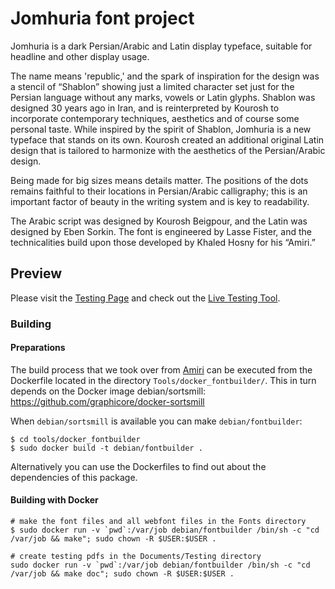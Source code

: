 # Jomhuria font project

Jomhuria is a dark Persian/Arabic and Latin display typeface, suitable for headline and other display usage.

The name means 'republic,' and the spark of inspiration for the design was a stencil of “Shablon” showing just a limited character set just for the Persian language without any marks, vowels or Latin glyphs.
Shablon was designed 30 years ago in Iran, and is reinterpreted by Kourosh to incorporate contemporary techniques, aesthetics and of course some personal taste.
While inspired by the spirit of Shablon, Jomhuria is a new typeface that stands on its own.
Kourosh created an additional original Latin design that is tailored to harmonize with the aesthetics of the Persian/Arabic design.

Being made for big sizes means details matter.
The positions of the dots remains faithful to their locations in Persian/Arabic calligraphy;
this is an important factor of beauty in the writing system and is key to readability.

The Arabic script was designed by Kourosh Beigpour, and the Latin was designed by Eben Sorkin.
The font is engineered by Lasse Fister, and the technicalities build upon those developed by Khaled Hosny for his “Amiri.”

## Preview

Please visit the [Testing Page](http://tarobish.github.io/Jomhuria) and check out the [Live Testing Tool](http://tarobish.github.io/Jomhuria/#live?eyJ2YWx1ZSI6IiMg2LPZhNin2YUg4oCiINmF2LHYrdio2Kcg4oCiIEhlbGxvIiwiYmlkaSI6InJ0bCIsImxhbmciOiJhciJ9).


### Building

#### Preparations

The build process that we took over from [Amiri](http://www.amirifont.org/) can be executed from
the Dockerfile located in the directory `Tools/docker_fontbuilder/`. This in turn depends on the Docker
image debian/sortsmill: https://github.com/graphicore/docker-sortsmill

When `debian/sortsmill` is available you can make `debian/fontbuilder`:

```
$ cd tools/docker_fontbuilder
$ sudo docker build -t debian/fontbuilder .

```

Alternatively you can use the Dockerfiles to find out about the dependencies of this package.


#### Building with Docker


```
# make the font files and all webfont files in the Fonts directory
$ sudo docker run -v `pwd`:/var/job debian/fontbuilder /bin/sh -c "cd /var/job && make"; sudo chown -R $USER:$USER .

# create testing pdfs in the Documents/Testing directory
sudo docker run -v `pwd`:/var/job debian/fontbuilder /bin/sh -c "cd /var/job && make doc"; sudo chown -R $USER:$USER .

```

